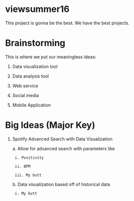 # viewsummer16
This project is gonna be the best. We have the best projects.
# Brainstorming
This is where we put our meaningless ideas:

1. Data visualization tool

2. Data analysis tool

3. Web service

4. Social media

5. Mobile Application



# Big Ideas (Major Key)
1. Spotify Advanced Search with Data Visualization

	a. Allow for advanced search with parameters like

		i. Positivity

		ii. BPM

		iii. My butt

	b. Data visualization based off of historical data

		i. My butt






